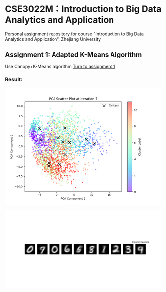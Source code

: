 # CSE3022M：Introduction to Big Data Analytics and Application
Personal assignment repository for course "Introduction to Big Data Analytics and Application", Zhejiang University

## Assignment 1: Adapted K-Means Algorithm
Use Canopy+K-Means algorithm
[Turn to assignment 1](https://github.com/ShinyueYao/ZJU_CSE3022M/tree/master/assignment_1)

### Result:

![](./assignment_1/asset/images/pca_scatter_plot_iteration_example.png)

![](./assignment_1/asset/images/cluster_centers_example.png)

